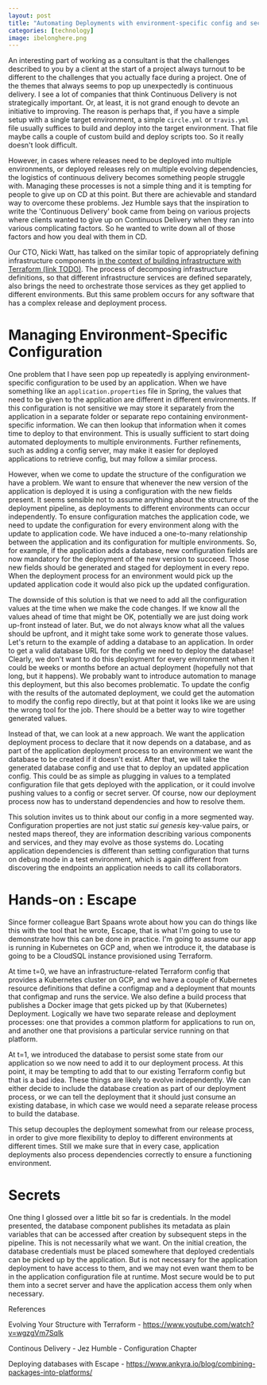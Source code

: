 ```yaml
---
layout: post
title: "Automating Deployments with environment-specific config and secrets"
categories: [technology]
image: ibelonghere.png
---
```


An interesting part of working as a consultant is that the challenges described to you by a client at the start of a project always turnout to be different to the challenges that you actually face during a project. One of the themes that always seems to pop up unexpectedly is continuous delivery. I see a lot of companies that think Continuous Delivery is not strategically important. Or, at least, it is not grand enough to devote an initiative to improving. The reason is perhaps that, if you have a simple setup with a single target environment, a simple `circle.yml` or `travis.yml` file usually suffices to build and deploy into the target environment. That file maybe calls a couple of custom build and deploy scripts too. So it really doesn't look difficult. 

However, in cases where releases need to be deployed into multiple environments, or deployed releases rely on multiple evolving dependencies, the logistics of continuous delivery becomes something people struggle with. Managing these processes is not a simple thing and it is tempting for people to give up on CD at this point. But there are achievable and standard way to overcome these problems. Jez Humble says that the inspiration to write the 'Continuous Delivery' book came from being on various projects where clients wanted to give up on Continuous Delivery when they ran into various complicating factors. So he wanted to write down all of those factors and how you deal with them in CD. 

Our CTO, Nicki Watt, has talked on the similar topic of appropriately defining infrastructure components [in the context of building infrastructure with Terraform (link TODO)](). The process of decomposing infrastructure definitions, so that different infrastructure services are defined separately, also brings the need to orchestrate those services as they get applied to different environments. But this same problem occurs for any software that has a complex release and deployment process.

# Managing Environment-Specific Configuration

One problem that I have seen pop up repeatedly is applying environment-specific configuration to be used by an application. When we have something like an `application.properties` file in Spring, the values that need to be given to the application are different in different environments. If this configuration is not sensitive we may store it separately from the application in a separate folder or separate repo containing environment-specific information. We can then lookup that information when it comes time to deploy to that environment. This is usually sufficient to start doing automated deployments to multiple environments. Further refinements, such as adding a config server, may make it easier for deployed applications to retrieve config, but may follow a similar process. 

However, when we come to update the structure of the configuration we have a problem. We want to ensure that whenever the new version of the application is deployed it is using a configuration with the new fields present. It seems sensible not to assume anything about the structure of the deployment pipeline, as deployments to different environments can occur independently. To ensure configuration matches the application code, we need to update the configuration for every environment along with the update to application code. We have induced a one-to-many relationship between the application and its configuration for multiple environments. So, for example, if the application adds a database, new configuration fields are now mandatory for the deployment of the new version to succeed. Those new fields should be generated and staged for deployment in every repo. When the deployment process for an environment would pick up the updated application code it would also pick up the updated configuration. 

The downside of this solution is that we need to add all the configuration values at the time when we make the code changes. If we know all the values ahead of time that might be OK, potentially we are just doing work up-front instead of later. But, we do not always know what all the values should be upfront, and it might take some work to generate those values. Let's return to the example of adding a database to an application. In order to get a valid database URL for the config we need to deploy the database! Clearly, we don't want to do this deployment for every environment when it could be weeks or months before an actual deployment (hopefully not that long, but it happens). We probably want to introduce automation to manage this deployment, but this also becomes problematic. To update the config with the results of the automated deployment, we could get the automation to modify the config repo directly, but at that point it looks like we are using the wrong tool for the job. There should be a better way to wire together generated values. 

Instead of that, we can look at a new approach. We want the application deployment process to declare that it now depends on a database, and as part of the application deployment process to an environment we want the database to be created if it doesn't exist. After that, we will take the generated database config and use that to deploy an updated application config. This could be as simple as plugging in values to a templated configuration file that gets deployed with the application, or it could involve pushing values to a config or secret server. Of course, now our deployment process now has to understand dependencies and how to resolve them. 

This solution invites us to think about our config in a more segmented way. Configuration properties are not just static *sui genesis* key-value pairs, or nested maps thereof, they are information describing various components and services, and they may evolve as those systems do. Locating application dependencies is different than setting configuration that turns on debug mode in a test environment, which is again different from discovering the endpoints an application needs to call its collaborators.

# Hands-on : Escape

Since former colleague Bart Spaans wrote about how you can do things like this with the tool that he wrote, Escape, that is what I'm going to use to demonstrate how this can be done in practice. I'm going to assume our app is running in Kubernetes on GCP and, when we introduce it, the database is going to be a CloudSQL instance provisioned using Terraform. 

At time t=0, we have an infrastructure-related Terraform config that provides a Kubernetes cluster on GCP, and we have a couple of Kubernetes resource definitions that define a configmap and a deployment that mounts that configmap and runs the service. We also define a build process that publishes a Docker image that gets picked up by that (Kubernetes) Deployment. Logically we have two separate release and deployment processes: one that provides a common platform for applications to run on, and another one that provisions a particular service running on that platform.

At t=1, we introduced the database to persist some state from our application so we now need to add it to our deployment process. At this point, it may be tempting to add that to our existing Terraform config but that is a bad idea. These things are likely to evolve independently. We can either decide to include the database creation as part of our deployment process, or we can tell the deployment that it should just consume an existing database, in which case we would need a separate release process to build the database. 

This setup decouples the deployment somewhat from our release process, in order to give more flexibility to deploy to different environments at different times. Still we make sure that in every case, application deployments also process dependencies correctly to ensure a functioning environment.

# Secrets

One thing I glossed over a little bit so far is credentials. In the model presented, the database component publishes its metadata as plain variables that can be accessed after creation by subsequent steps in the pipeline. This is not necessarily what we want. On the initial creation, the database credentials must be placed somewhere that deployed credentials can be picked up by the application. But is not necessary for the application deployment to have access to them, and we may not even want them to be in the application configuration file at runtime. Most secure would be to put them into a secret server and have the application access them only when necessary. 



References

Evolving Your Structure with Terraform - https://www.youtube.com/watch?v=wgzgVm7Sqlk

Continous Delivery - Jez Humble - Configuration Chapter

Deploying databases with Escape - https://www.ankyra.io/blog/combining-packages-into-platforms/


